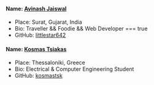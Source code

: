 #### Name: [Avinash Jaiswal](https://github.com/littlestar642)
 - Place: Surat, Gujarat, India
 - Bio: Traveller && Foodie && Web Developer === true
 - GitHub: [littlestar642](https://github.com/littlestar642) 
 
 #### Name: [Kosmas Tsiakas](https://github.com/kosmastsk)
 - Place: Thessaloniki, Greece
 - Bio: Electrical & Computer Engineering Student
 - GitHub: [kosmastsk](https://github.com/kosmastsk) 
